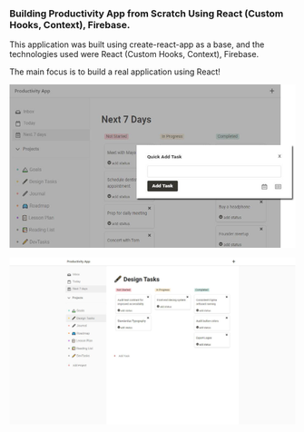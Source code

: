 ### Building Productivity App from Scratch Using React (Custom Hooks, Context), Firebase.

This application was built using create-react-app as a base, and the technologies used were React (Custom Hooks, Context), Firebase. 

The main focus is to build a real application using React!


![Preview](app-preview-two.jpg?raw=true)

![Preview](app-preview.png?raw=true)


